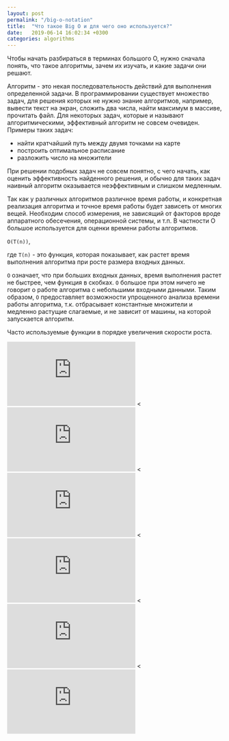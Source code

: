 ```yaml
---
layout: post
permalink: "/big-o-notation"
title:  "Что такое Big O и для чего оно используется?"
date:   2019-06-14 16:02:34 +0300
categories: algorithms
---
```

Чтобы начать разбираться в терминах большого О, нужно сначала понять, что такое алгоритмы,
зачем их изучать, и какие задачи они решают.

Алгоритм - это некая последовательность действий для выполнения определенной задачи.
В программировании существует множество задач, для решения которых не нужно знание алгоритмов, например, 
вывести текст на экран, сложить два числа, найти максимум в массиве, прочитать файл. 
Для некоторых задач, которые и называют алгоритмическими,  эффективный алгоритм не совсем очевиден.
Примеры таких задач:
- найти кратчайший путь между двумя точками на карте
- построить оптимальное расписание
- разложить число на множители

При решении подобных задач не совсем понятно, с чего начать, как оценить эффективность найденного решения, 
и обычно для таких задач наивный алгоритм оказывается неэффективным и слишком медленным.

Так как у  различных алгоритмов различное время работы, и конкретная реализация алгоритма 
и точное время работы будет зависеть от многих вещей. Необходим способ измерения, не зависящий от факторов вроде 
аппаратного обесечения, операционной системы, и т.п.
В частности О большое используется для оценки времени работы алгоритмов.

`O(T(n))`,

где `T(n)` - это функция, которая показывает, как растет время выполнения алгоритма при росте размера входных данных.

`O` означает, что при больших входных данных, время выполнения растет не быстрее, чем функция в скобках.
`О` большое при этом ничего не говорит о работе алгоритма с небольшими входными данными.
Таким образом, `О` предоставляет возможности упрощенного анализа времени работы алгоритма, т.к. отбрасывает 
константные множители и медленно растущие слагаемые, и не зависит от машины, на которой запускается алгоритм.

Часто используемые функции в порядке увеличения скорости роста.

![log n](https://latex.codecogs.com/svg.latex?%5Clog%20n)
< ![square root of n](https://latex.codecogs.com/svg.latex?%5Csqrt%7Bn%7D)
< ![linear function](https://latex.codecogs.com/svg.latex?n)
< ![n log n](https://latex.codecogs.com/svg.latex?n%20%5Clog%20n)
< ![square function](https://latex.codecogs.com/svg.latex?n%5E%7B2%7D)
< ![exponential function](https://latex.codecogs.com/svg.latex?2%5E%7Bn%7D)
